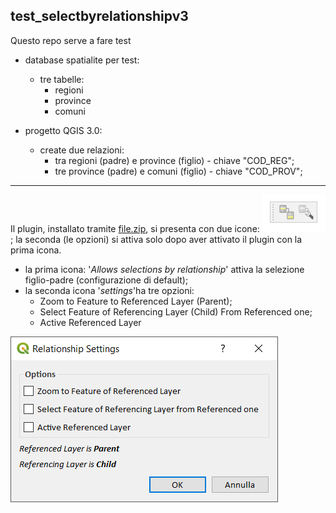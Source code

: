 ## test_selectbyrelationshipv3

Questo repo serve a fare test 

* database spatialite per test:
    * tre tabelle:
        * regioni
        * province
        * comuni

* progetto QGIS 3.0:
    * create due relazioni:
        * tra regioni (padre) e province (figlio) - chiave "COD_REG";
        * tre province (padre) e comuni (figlio) - chiave "COD_PROV";

---

Il plugin, installato tramite [file.zip](https://github.com/pyarchinit/selectbyrelationship_repo/releases/tag/v0.3.0), si presenta con due icone: <img src="/images/icone_p.png">; la seconda (le opzioni) si attiva solo dopo aver attivato il plugin con la prima icona.

* la prima icona: '_Allows selections by relationship_' attiva la selezione figlio-padre (configurazione di default);
* la seconda icona '_settings_'ha tre opzioni:
    * Zoom to Feature to Referenced Layer (Parent);
    * Select Feature of Referencing Layer (Child) From Referenced one;
    * Active Referenced Layer

<img src="/images/icona_settings.png">